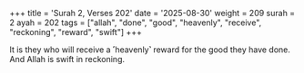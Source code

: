 +++
title = 'Surah 2, Verses 202'
date = '2025-08-30'
weight = 209
surah = 2
ayah = 202
tags = ["allah", "done", "good", "heavenly", "receive", "reckoning", "reward", "swift"]
+++

It is they who will receive a ˹heavenly˺ reward for the good they have done. And Allah is swift in reckoning. 